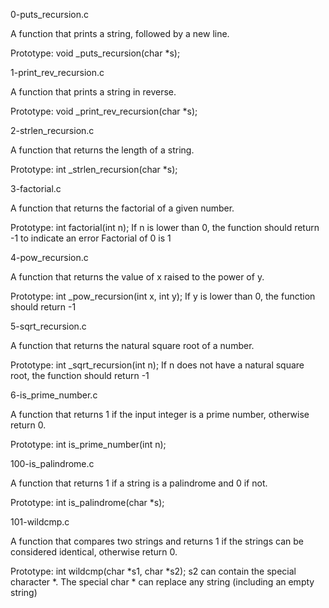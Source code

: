 0-puts_recursion.c

A function that prints a string, followed by a new line.

Prototype: void _puts_recursion(char *s);

1-print_rev_recursion.c

A function that prints a string in reverse.

Prototype: void _print_rev_recursion(char *s);

2-strlen_recursion.c

A function that returns the length of a string.

Prototype: int _strlen_recursion(char *s);

3-factorial.c

A function that returns the factorial of a given number.

Prototype: int factorial(int n);
If n is lower than 0, the function should return -1 to indicate an error
Factorial of 0 is 1

4-pow_recursion.c

A function that returns the value of x raised to the power of y.

Prototype: int _pow_recursion(int x, int y);
If y is lower than 0, the function should return -1

5-sqrt_recursion.c

A function that returns the natural square root of a number.

Prototype: int _sqrt_recursion(int n);
If n does not have a natural square root, the function should return -1

6-is_prime_number.c

A function that returns 1 if the input integer is a prime number, otherwise return 0.

Prototype: int is_prime_number(int n);

100-is_palindrome.c

A function that returns 1 if a string is a palindrome and 0 if not.

Prototype: int is_palindrome(char *s);

101-wildcmp.c

A function that compares two strings and returns 1 if the strings can be considered identical, otherwise return 0.

Prototype: int wildcmp(char *s1, char *s2);
s2 can contain the special character *.
The special char * can replace any string (including an empty string)
